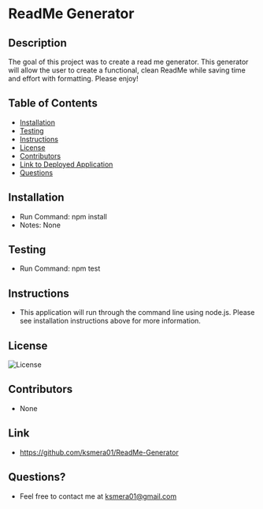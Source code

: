 
  # ReadMe Generator

  ## Description

  The goal of this project was to create a read me generator. This generator will allow the user to create a functional, clean ReadMe while saving time and effort with formatting. Please enjoy!

  ## Table of Contents
  
  - [Installation](#installation)
  - [Testing](#testing)
  - [Instructions](#instructions)
  - [License](#license)
  - [Contributors](#contributors)
  - [Link to Deployed Application](#link)
  - [Questions](#questions)
 
  ## Installation

  - Run Command: npm install
  - Notes: None

  ## Testing
  
  - Run Command: npm test

  ## Instructions

  - This application will run through the command line using node.js. Please see installation instructions above for more information.

  ## License

  ![License](https://img.shields.io/badge/License-MIT-orange.svg)

  ## Contributors

  - None

  ## Link

  - https://github.com/ksmera01/ReadMe-Generator

  ## Questions? 
  
  - Feel free to contact me at ksmera01@gmail.com
  
  